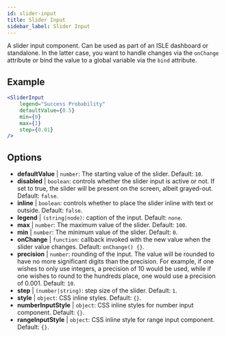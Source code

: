 ```yaml
---
id: slider-input
title: Slider Input
sidebar_label: Slider Input
---
```


A slider input component. Can be used as part of an ISLE dashboard or standalone. In the latter case, you want to handle changes via the `onChange` attribute or bind the value to a global variable via the `bind` attribute.

## Example

```jsx live
<SliderInput
    legend="Success Probability"
    defaultValue={0.5}
    min={0}
    max={1}
    step={0.01}
/>
```



## Options

* __defaultValue__ | `number`: The starting value of the slider. Default: `10`.
* __disabled__ | `boolean`: controls whether the slider input is active or not. If set to true, the slider will be present on the screen, albeit grayed-out. Default: `false`.
* __inline__ | `boolean`: controls whether to place the slider inline with text or outside. Default: `false`.
* __legend__ | `(string|node)`: caption of the input. Default: `none`.
* __max__ | `number`: The maximum value of the slider. Default: `100`.
* __min__ | `number`: The minimum value of the slider. Default: `0`.
* __onChange__ | `function`: callback invoked with the new value when the slider value changes. Default: `onChange() {}`.
* __precision__ | `number`: rounding of the input. The value will be rounded to have no more significant digits than the precision. For example, if one wishes to only use integers, a precision of 10 would be used, while if one wishes to round to the hundreds place, one would use a precision of 0.001. Default: `10`.
* __step__ | `(number|string)`: step size of the slider. Default: `1`.
* __style__ | `object`: CSS inline styles. Default: `{}`.
* __numberInputStyle__ | `object`: CSS inline styles for number input component. Default: `{}`.
* __rangeInputStyle__ | `object`: CSS inline style for range input component. Default: `{}`.
